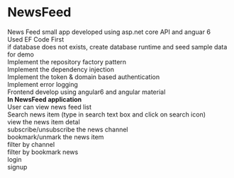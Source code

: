 # NewsFeed
News Feed small app developed using asp.net core API and anguar 6
<br>
Used EF Code First
<br>
if database does not exists, create database runtime and seed sample data for demo
<br>
Implement the repository factory pattern
<br>
Implement the dependency injection
<br>
Implement the token & domain based authentication 
<br>
Implement error logging
<br>
Frontend develop using angular6 and angular material 
<br>
<b>In NewsFeed application</b>
<br>
User can view news feed list
<br>
Search news item (type in search text box and click on search icon)
<br>
view the news item detal
<br>
subscribe/unsubscribe the news channel
<br>
bookmark/unmark the news item
<br>
filter by channel
<br>
filter by bookmark news
<br>
login 
<br>
signup
